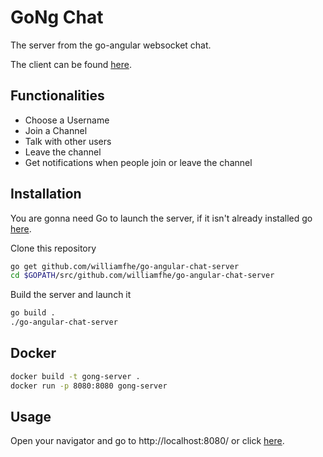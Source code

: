 # GoNg Chat

The server from the go-angular websocket chat.

The client can be found [here](https://github.com/williamfhe/go-angular-chat-client).

## Functionalities

* Choose a Username
* Join a Channel
* Talk with other users
* Leave the channel
* Get notifications when people join or leave the channel

## Installation

You are gonna need Go to launch the server, if it isn't already installed go [here](https://golang.org/).

Clone this repository

```bash
go get github.com/williamfhe/go-angular-chat-server
cd $GOPATH/src/github.com/williamfhe/go-angular-chat-server
```

Build the server and launch it

```bash
go build .
./go-angular-chat-server
```

## Docker

```bash
docker build -t gong-server .
docker run -p 8080:8080 gong-server
```

## Usage

Open your navigator and go to http://localhost:8080/ or click [here](http://localhost:8080/).

